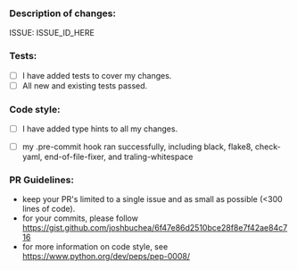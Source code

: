 ### Description of changes:
ISSUE: ISSUE_ID_HERE

### Tests:
- [ ] I have added tests to cover my changes.
- [ ] All new and existing tests passed.

### Code style:
- [ ] I have added type hints to all my changes.
- [ ] my .pre-commit hook ran successfully, including black, flake8, check-yaml, end-of-file-fixer, and traling-whitespace


### PR Guidelines:
- keep your PR's limited to a single issue and as small as possible (<300 lines of code).
- for your commits, please follow https://gist.github.com/joshbuchea/6f47e86d2510bce28f8e7f42ae84c716
- for more information on code style, see https://www.python.org/dev/peps/pep-0008/
